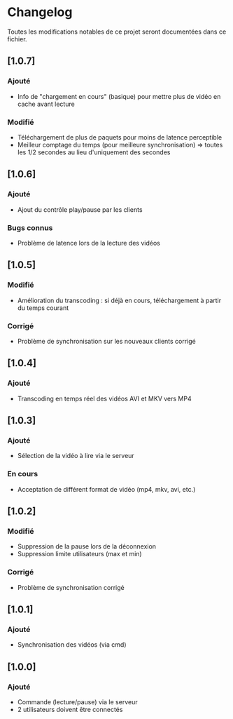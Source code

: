 # Changelog

Toutes les modifications notables de ce projet seront documentées dans ce fichier.

## [1.0.7]

### Ajouté

- Info de "chargement en cours" (basique) pour mettre plus de vidéo en cache avant lecture

### Modifié

- Téléchargement de plus de paquets pour moins de latence perceptible
- Meilleur comptage du temps (pour meilleure synchronisation) => toutes les 1/2 secondes au lieu d'uniquement des secondes

## [1.0.6]

### Ajouté

- Ajout du contrôle play/pause par les clients

### Bugs connus

- Problème de latence lors de la lecture des vidéos

## [1.0.5]

### Modifié

- Amélioration du transcoding : si déjà en cours, téléchargement à partir du temps courant

### Corrigé

- Problème de synchronisation sur les nouveaux clients corrigé

## [1.0.4]

### Ajouté

- Transcoding en temps réel des vidéos AVI et MKV vers MP4

## [1.0.3]

### Ajouté

- Sélection de la vidéo à lire via le serveur

### En cours

- Acceptation de différent format de vidéo (mp4, mkv, avi, etc.)

## [1.0.2]

### Modifié

- Suppression de la pause lors de la déconnexion
- Suppression limite utilisateurs (max et min)

### Corrigé

- Problème de synchronisation corrigé

## [1.0.1]

### Ajouté
- Synchronisation des vidéos (via cmd)

## [1.0.0]

### Ajouté

- Commande (lecture/pause) via le serveur
- 2 utilisateurs doivent être connectés